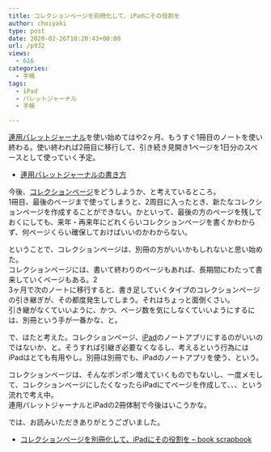 ```yaml
---
title: コレクションページを別冊化して、iPadにその役割を
author: choiyaki
type: post
date: 2020-02-26T10:20:43+00:00
url: /p932
views:
  - 616
categories:
  - 手帳
tags:
  - iPad
  - バレットジャーナル
  - 手帳

---
```

[連用バレットジャーナル][1]を使い始めてはや2ヶ月、もうすぐ1冊目のノートを使い終わる。使い終われば2冊目に移行して、引き続き見開き1ページを1日分のスペースとして使っていく予定。

  * [連用バレットジャーナルの書き方][2]

今後、[コレクションページ][3]をどうしようか、と考えているところ。  
1冊目、最後のページまで使ってしまうと、2周目に入ったとき、新たなコレクションページを作成することができない。かといって、最後の方のページを残しておくにしても、来年・再来年にどれくらいコレクションページを書くかわからず、何ページくらい確保しておけばいいのかわからない。

ということで、コレクションページは、別冊の方がいいかもしれないと思い始めた。  
コレクションページには、書いて終わりのページもあれば、長期間にわたって書来していくページもある。2  
3ヶ月で次のノートに移行すると、書き足していくタイプのコレクションページの引き継ぎが、その都度発生してしまう。それはちょっと面倒くさい。  
引き継がなくていいように、かつ、ページ数を気にしなくていいようにするには、別冊という手が一番かな、と。

で、はたと考えた。コレクションページ、[iPad][4]のノートアプリにするのがいいのではないか、と。そうすれば引継ぎ必要なくなるし、考えるという行為にはiPadはとても有用やし。別冊は別冊でも、iPadのノートアプリを使う、という。

コレクションページは、そんなポンポン増えていくものでもないし、一度メモして、コレクションページにしたくなったらiPadにてページを作成して、、、という流れで考え中。  
連用バレットジャーナルとiPadの2冊体制で今後はいこうかな。

では、お読みいただきありがとうございました。

  * [コレクションページを別冊化して、iPadにその役割を &#8211; book scrapbook][5]

 [1]: https://scrapbox.io/choiyaki-hondana/%E9%80%A3%E7%94%A8%E3%83%90%E3%83%AC%E3%83%83%E3%83%88%E3%82%B8%E3%83%A3%E3%83%BC%E3%83%8A%E3%83%AB
 [2]: https://choiyaki.com/?p=839
 [3]: https://scrapbox.io/choiyaki-hondana/%E3%82%B3%E3%83%AC%E3%82%AF%E3%82%B7%E3%83%A7%E3%83%B3%E3%83%9A%E3%83%BC%E3%82%B8
 [4]: https://scrapbox.io/choiyaki-hondana/iPad
 [5]: https://scrapbox.io/choiyaki-hondana/%E3%82%B3%E3%83%AC%E3%82%AF%E3%82%B7%E3%83%A7%E3%83%B3%E3%83%9A%E3%83%BC%E3%82%B8%E3%82%92%E5%88%A5%E5%86%8A%E5%8C%96%E3%81%97%E3%81%A6%E3%80%81iPad%E3%81%AB%E3%81%9D%E3%81%AE%E5%BD%B9%E5%89%B2%E3%82%92